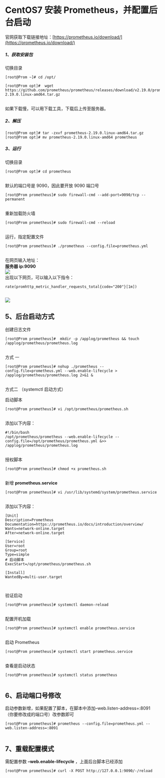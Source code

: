 

**CentOS7 安装 Prometheus，并配置后台启动**
=================================

官网获取下载链接地址：[https://prometheus.io/download/](https://prometheus.io/download/)

##### 1、获取安装包

切换目录

```
[root@Prom ~]# cd /opt/

```

```
[root@Prom opt]#  wget https://github.com/prometheus/prometheus/releases/download/v2.19.0/prometheus-2.19.0.linux-amd64.tar.gz


```

如果下载慢，可以用下载工具，下载后上传至服务器。

##### 2、解压

```
[root@Prom opt]# tar -zxvf prometheus-2.19.0.linux-amd64.tar.gz
[root@Prom opt]# mv prometheus-2.19.0.linux-amd64 prometheus

```

##### 3、运行

切换目录

```
[root@Prom opt]# cd prometheus


```

默认的端口号是 9090，因此要开放 9090 端口号

```
[root@Prom prometheus]# sudo firewall-cmd --add-port=9090/tcp --permanent


```

重新加载防火墙

```
[root@Prom prometheus]# sudo firewall-cmd --reload


```

运行，指定配置文件

```
[root@Prom prometheus]# ./prometheus --config.file=prometheus.yml


```

在网页输入地址：  
**服务器 ip:9090**  
![](https://img-blog.csdnimg.cn/20200418215943525.png?x-oss-process=image/watermark,type_ZmFuZ3poZW5naGVpdGk,shadow_10,text_aHR0cHM6Ly9ibG9nLmNzZG4ubmV0L3FxXzMyNDE1MDYz,size_16,color_FFFFFF,t_70)  
出现以下网页，可以输入以下指令：

```
rate(promhttp_metric_handler_requests_total{code="200"}[1m])


```

![](https://img-blog.csdnimg.cn/20200418220123216.png?x-oss-process=image/watermark,type_ZmFuZ3poZW5naGVpdGk,shadow_10,text_aHR0cHM6Ly9ibG9nLmNzZG4ubmV0L3FxXzMyNDE1MDYz,size_16,color_FFFFFF,t_70)

5、后台启动方式
--------

创建日志文件

```
[root@Prom prometheus]#  mkdir -p /applog/prometheus && touch  /applog/prometheus/prometheus.log


```

方式 一

```
[root@Prom prometheus]# nohup ./prometheus --config.file=prometheus.yml --web.enable-lifecycle > /applog/prometheus/prometheus.log 2>&1 &


```

方式二 （systemctl 启动方式）

启动脚本

```
[root@Prom prometheus]# vi /opt/prometheus/prometheus.sh


```

添加以下内容：

```
#!/bin/bash
/opt/prometheus/prometheus --web.enable-lifecycle --config.file=/opt/prometheus/prometheus.yml &>> /applog/prometheus/prometheus.log


```

授权脚本

```
[root@Prom prometheus]# chmod +x prometheus.sh


```

新增 **prometheus.service**

```
[root@Prom prometheus]# vi /usr/lib/systemd/system/prometheus.service


```

添加以下内容：

```
[Unit]
Description=Prometheus
Documentation=https://prometheus.io/docs/introduction/overview/
Wants=network-online.target
After=network-online.target

[Service]
User=root
Group=root
Type=simple
# 启动脚本
ExecStart=/opt/prometheus/prometheus.sh

[Install]
WantedBy=multi-user.target



```

验证启动

```
[root@Prom prometheus]# systemctl daemon-reload


```

配置开机加载

```
[root@Prom prometheus]# systemctl enable prometheus.service


```

启动 Prometheus

```
[root@Prom prometheus]# systemctl start prometheus.service


```

查看是启动状态

```
[root@Prom prometheus]# systemctl status prometheus


```

6、启动端口号修改
---------

启动参数新增，如果配置了脚本，在脚本中添加–web.listen-address=:8091 （你要修改成的端口号）改参数即可

```
[root@Prom prometheus]# prometheus --config.file=prometheus.yml --web.listen-address=:8091


```

7、重载配置模式
--------

需配置参数 **–web.enable-lifecycle** ，上面后台脚本已经添加

```
[root@Prom prometheus]# curl -X POST http://127.0.0.1:9090/-/reload

```